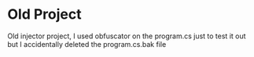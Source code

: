 # Old Project

Old injector project, I used obfuscator on the program.cs just to test it out but I accidentally deleted the program.cs.bak file
